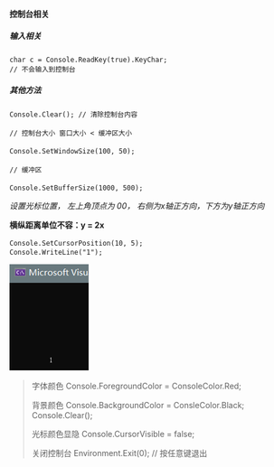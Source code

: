 #### 控制台相关

##### 输入相关

```
char c = Console.ReadKey(true).KeyChar;
// 不会输入到控制台
```

##### 其他方法

```
Console.Clear(); // 清除控制台内容

// 控制台大小 窗口大小 < 缓冲区大小

Console.SetWindowSize(100, 50);

// 缓冲区

Console.SetBufferSize(1000, 500);

```

*设置光标位置， 左上角顶点为 00， 右侧为x轴正方向，下方为y轴正方向*

**横纵距离单位不容：y = 2x**

```
Console.SetCursorPosition(10, 5);
Console.WriteLine("1");
```

![横纵为1：2](image.png)

> 字体颜色
>   Console.ForegroundColor = ConsoleColor.Red;
> 
> 背景颜色
>   Console.BackgroundColor = ConsleColor.Black;
> Console.Clear();
>
> 光标颜色显隐
> Console.CursorVisible = false;
>
> 关闭控制台
> Environment.Exit(0); // 按任意键退出


